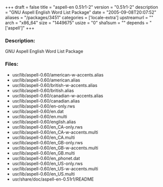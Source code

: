 +++
draft = false
title = "aspell-en 0.51r1-2"
version = "0.51r1-2"
description = "GNU Aspell English Word List Package"
date = "2005-09-08T20:07:52"
aliases = "/packages/3451"
categories = ['locale-extra']
upstreamurl = ""
arch = "x86_64"
size = "1449675"
usize = "0"
sha1sum = ""
depends = "['aspell']"
+++
### Description: 
GNU Aspell English Word List Package

### Files: 
* usr/lib/aspell-0.60/american-w-accents.alias
* usr/lib/aspell-0.60/american.alias
* usr/lib/aspell-0.60/british-w-accents.alias
* usr/lib/aspell-0.60/british.alias
* usr/lib/aspell-0.60/canadian-w-accents.alias
* usr/lib/aspell-0.60/canadian.alias
* usr/lib/aspell-0.60/en-only.rws
* usr/lib/aspell-0.60/en.dat
* usr/lib/aspell-0.60/en.multi
* usr/lib/aspell-0.60/english.alias
* usr/lib/aspell-0.60/en_CA-only.rws
* usr/lib/aspell-0.60/en_CA-w-accents.multi
* usr/lib/aspell-0.60/en_CA.multi
* usr/lib/aspell-0.60/en_GB-only.rws
* usr/lib/aspell-0.60/en_GB-w-accents.multi
* usr/lib/aspell-0.60/en_GB.multi
* usr/lib/aspell-0.60/en_phonet.dat
* usr/lib/aspell-0.60/en_US-only.rws
* usr/lib/aspell-0.60/en_US-w-accents.multi
* usr/lib/aspell-0.60/en_US.multi
* usr/share/doc/aspell-en-0.51r1/README
